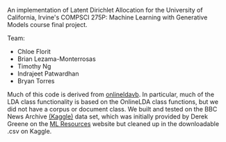 An implementation of Latent Dirichlet Allocation for the University of California, Irvine's COMPSCI 275P: Machine Learning with Generative Models course final project.

Team:
- Chloe Florit
- Brian Lezama-Monterrosas
- Timothy Ng
- Indrajeet Patwardhan
- Bryan Torres

Much of this code is derived from [onlineldavb](https://github.com/blei-lab/onlineldavb). In particular, much of the LDA class functionality is based on the OnlineLDA class functions, but we did not have a corpus or document class. We built and tested on the BBC News Archive [(Kaggle)](https://www.kaggle.com/datasets/hgultekin/bbcnewsarchive) data set, which was initially provided by Derek Greene on the [ML Resources](http://mlg.ucd.ie/datasets/bbc.html#) website but cleaned up in the downloadable .csv on Kaggle.

